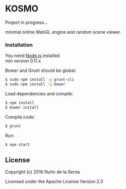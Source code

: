# KOSMO

Project in progress...

minimal online WebGL engine and random scene viewer.


### Installation
You need [Node.js](https://nodejs.org) installed  
min version 0.11.x

Bower and Grunt should be global:
```sh
$ sudo npm install -g grunt-cli
$ sudo npm install -g bower
```
Load dependencies and compile:
```sh
$ npm install
$ bower install
```
Compile code:
```sh
$ grunt
```
Run:
```sh
$ npm start
```

License
----

Copyright (c) 2016 Nuño de la Serna

Licensed under the Apache License Version 2.0
